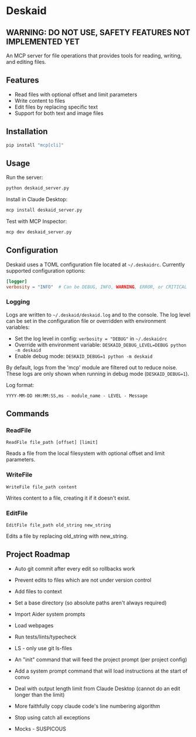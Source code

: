 # Deskaid

## WARNING: DO NOT USE, SAFETY FEATURES NOT IMPLEMENTED YET

An MCP server for file operations that provides tools for reading, writing, and editing files.

## Features

- Read files with optional offset and limit parameters
- Write content to files
- Edit files by replacing specific text
- Support for both text and image files

## Installation

```bash
pip install "mcp[cli]"
```

## Usage

Run the server:

```bash
python deskaid_server.py
```

Install in Claude Desktop:

```bash
mcp install deskaid_server.py
```

Test with MCP Inspector:

```bash
mcp dev deskaid_server.py
```

## Configuration

Deskaid uses a TOML configuration file located at `~/.deskaidrc`. Currently supported configuration options:

```toml
[logger]
verbosity = "INFO"  # Can be DEBUG, INFO, WARNING, ERROR, or CRITICAL
```

### Logging

Logs are written to `~/.deskaid/deskaid.log` and to the console. The log level can be set in the configuration file or overridden with environment variables:

- Set the log level in config: `verbosity = "DEBUG"` in `~/.deskaidrc`
- Override with environment variable: `DESKAID_DEBUG_LEVEL=DEBUG python -m deskaid`
- Enable debug mode: `DESKAID_DEBUG=1 python -m deskaid`

By default, logs from the 'mcp' module are filtered out to reduce noise. These logs are only shown when running in debug mode (`DESKAID_DEBUG=1`).

Log format:
```
YYYY-MM-DD HH:MM:SS,ms - module_name - LEVEL - Message
```

## Commands

### ReadFile

```
ReadFile file_path [offset] [limit]
```

Reads a file from the local filesystem with optional offset and limit parameters.

### WriteFile

```
WriteFile file_path content
```

Writes content to a file, creating it if it doesn't exist.

### EditFile

```
EditFile file_path old_string new_string
```

Edits a file by replacing old_string with new_string.

## Project Roadmap

- Auto git commit after every edit so rollbacks work
- Prevent edits to files which are not under version control
- Add files to context
- Set a base directory (so absolute paths aren't always required)
- Import Aider system prompts
- Load webpages
- Run tests/lints/typecheck

- LS - only use git ls-files
- An "init" command that will feed the project prompt (per project config)
- Add a system prompt command that will load instructions at the start of
  convo

- Deal with output length limit from Claude Desktop (cannot do an edit longer
  than the limit)
- More faithfully copy claude code's line numbering algorithm
- Stop using catch all exceptions
- Mocks - SUSPICOUS
